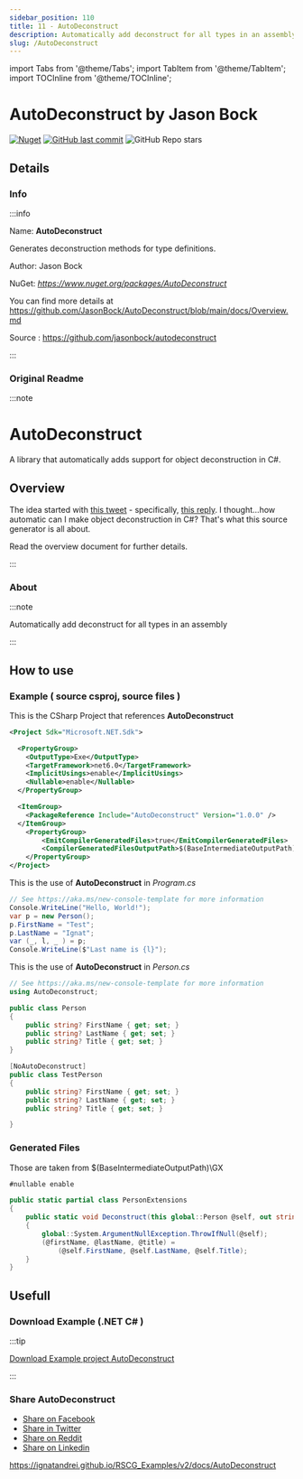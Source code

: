 ```yaml
---
sidebar_position: 110
title: 11 - AutoDeconstruct
description: Automatically add deconstruct for all types in an assembly
slug: /AutoDeconstruct
---
```

import Tabs from '@theme/Tabs';
import TabItem from '@theme/TabItem';
import TOCInline from '@theme/TOCInline';

# AutoDeconstruct  by Jason Bock


<TOCInline toc={toc} />

[![Nuget](https://img.shields.io/nuget/dt/AutoDeconstruct?label=AutoDeconstruct)](https://www.nuget.org/packages/AutoDeconstruct)
[![GitHub last commit](https://img.shields.io/github/last-commit/jasonbock/autodeconstruct?label=updated)](https://github.com/jasonbock/autodeconstruct)
![GitHub Repo stars](https://img.shields.io/github/stars/jasonbock/autodeconstruct?style=social)

## Details

### Info
:::info

Name: **AutoDeconstruct**

Generates deconstruction methods for type definitions.

Author: Jason Bock

NuGet: 
*https://www.nuget.org/packages/AutoDeconstruct*   


You can find more details at https://github.com/JasonBock/AutoDeconstruct/blob/main/docs/Overview.md

Source : https://github.com/jasonbock/autodeconstruct

:::

### Original Readme
:::note

# AutoDeconstruct

A library that automatically adds support for object deconstruction in C#.

## Overview

The idea started with [this tweet](https://twitter.com/buhakmeh/status/1462106117564207104) - specifically, [this reply](https://twitter.com/dave_peixoto/status/1462181358248374278). I thought...how automatic can I make object deconstruction in C#? That's what this source generator is all about.

Read the overview document for further details.

:::

### About
:::note

Automatically add deconstruct for all types in an assembly


:::

## How to use

### Example ( source csproj, source files )

<Tabs>

<TabItem value="csproj" label="CSharp Project">

This is the CSharp Project that references **AutoDeconstruct**
```xml showLineNumbers {11}
<Project Sdk="Microsoft.NET.Sdk">

  <PropertyGroup>
    <OutputType>Exe</OutputType>
    <TargetFramework>net6.0</TargetFramework>
    <ImplicitUsings>enable</ImplicitUsings>
    <Nullable>enable</Nullable>
  </PropertyGroup>

  <ItemGroup>
    <PackageReference Include="AutoDeconstruct" Version="1.0.0" />
  </ItemGroup>
	<PropertyGroup>
		<EmitCompilerGeneratedFiles>true</EmitCompilerGeneratedFiles>
		<CompilerGeneratedFilesOutputPath>$(BaseIntermediateOutputPath)\GX</CompilerGeneratedFilesOutputPath>
	</PropertyGroup>
</Project>

```

</TabItem>

  <TabItem value="C:\gth\RSCG_Examples\v2\rscg_examples\AutoDeconstruct\src\AutoDeconstructDemo\Program.cs" label="Program.cs" >

  This is the use of **AutoDeconstruct** in *Program.cs*

```csharp showLineNumbers 
// See https://aka.ms/new-console-template for more information
Console.WriteLine("Hello, World!");
var p = new Person();
p.FirstName = "Test";
p.LastName = "Ignat";
var (_, l, _ ) = p;
Console.WriteLine($"Last name is {l}");
```
  </TabItem>

  <TabItem value="C:\gth\RSCG_Examples\v2\rscg_examples\AutoDeconstruct\src\AutoDeconstructDemo\Person.cs" label="Person.cs" >

  This is the use of **AutoDeconstruct** in *Person.cs*

```csharp showLineNumbers 
// See https://aka.ms/new-console-template for more information
using AutoDeconstruct;

public class Person
{
    public string? FirstName { get; set; }
    public string? LastName { get; set; }
    public string? Title { get; set; }
}

[NoAutoDeconstruct]
public class TestPerson
{
    public string? FirstName { get; set; }
    public string? LastName { get; set; }
    public string? Title { get; set; }

}
```
  </TabItem>

</Tabs>

### Generated Files

Those are taken from $(BaseIntermediateOutputPath)\GX

<Tabs>


<TabItem value="C:\gth\RSCG_Examples\v2\rscg_examples\AutoDeconstruct\src\AutoDeconstructDemo\obj\GX\AutoDeconstruct\AutoDeconstruct.AutoDeconstructGenerator\AutoDeconstruct.g.cs" label="AutoDeconstruct.g.cs" >


```csharp showLineNumbers 
#nullable enable

public static partial class PersonExtensions
{
	public static void Deconstruct(this global::Person @self, out string? @firstName, out string? @lastName, out string? @title)
	{
		global::System.ArgumentNullException.ThrowIfNull(@self);
		(@firstName, @lastName, @title) =
			(@self.FirstName, @self.LastName, @self.Title);
	}
}

```

  </TabItem>


</Tabs>

## Usefull

### Download Example (.NET  C# )

:::tip

[Download Example project AutoDeconstruct ](/sources/AutoDeconstruct.zip)

:::


### Share AutoDeconstruct 

<ul>
  <li><a href="https://www.facebook.com/sharer/sharer.php?u=https%3A%2F%2Fignatandrei.github.io%2FRSCG_Examples%2Fv2%2Fdocs%2FAutoDeconstruct&quote=AutoDeconstruct" title="Share on Facebook" target="_blank">Share on Facebook</a></li>
  <li><a href="https://twitter.com/intent/tweet?source=https%3A%2F%2Fignatandrei.github.io%2FRSCG_Examples%2Fv2%2Fdocs%2FAutoDeconstruct&text=AutoDeconstruct:%20https%3A%2F%2Fignatandrei.github.io%2FRSCG_Examples%2Fv2%2Fdocs%2FAutoDeconstruct" target="_blank" title="Tweet">Share in Twitter</a></li>
  <li><a href="http://www.reddit.com/submit?url=https%3A%2F%2Fignatandrei.github.io%2FRSCG_Examples%2Fv2%2Fdocs%2FAutoDeconstruct&title=AutoDeconstruct" target="_blank" title="Submit to Reddit">Share on Reddit</a></li>
  <li><a href="http://www.linkedin.com/shareArticle?mini=true&url=https%3A%2F%2Fignatandrei.github.io%2FRSCG_Examples%2Fv2%2Fdocs%2FAutoDeconstruct&title=AutoDeconstruct&summary=&source=https%3A%2F%2Fignatandrei.github.io%2FRSCG_Examples%2Fv2%2Fdocs%2FAutoDeconstruct" target="_blank" title="Share on LinkedIn">Share on Linkedin</a></li>
</ul>

https://ignatandrei.github.io/RSCG_Examples/v2/docs/AutoDeconstruct
